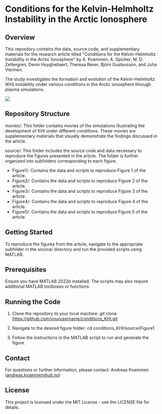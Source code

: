 # Conditions for the Kelvin-Helmholtz Instability in the Arctic Ionosphere

## Overview
This repository contains the data, source code, and supplementary materials for the research article titled
"Conditions for the Kelvin-Helmholtz Instability in the Arctic Ionosphere" by A. Kvammen, A. Spicher,
 M. D. Zettergren, Devin Huyghebaert, Theresa Rexer, Björn Gustavsson, and Juha Vierinen.

The study investigates the formation and evolution of the Kelvin-Helmholtz (KH) instability under various
conditions in the Arctic ionosphere through plasma simulations. 

![](KHI.gif)

## Repository Structure
movies/: This folder contains movies of the simulations illustrating the development of KHI under different
conditions. These movies are supplementary materials that visually demonstrate the findings discussed in
the article.

source/: This folder includes the source code and data necessary to reproduce the figures presented in the
article. The folder is further organized into subfolders corresponding to each figure.
- Figure1/: Contains the data and scripts to reproduce Figure 1 of the article.
- Figure2/: Contains the data and scripts to reproduce Figure 2 of the article.
- Figure3/: Contains the data and scripts to reproduce Figure 3 of the article.
- Figure4/: Contains the data and scripts to reproduce Figure 4 of the article.
- Figure5/: Contains the data and scripts to reproduce Figure 5 of the article.

## Getting Started
To reproduce the figures from the article, navigate to the appropriate subfolder in the source/ directory
and run the provided scripts using MATLAB.

## Prerequisites
Ensure you have MATLAB 2022b installed. The scripts may also require additional MATLAB toolboxes or
functions.

## Running the Code
1. Clone the repository to your local machine:
git clone https://github.com/yourusername/conditions_KHI.git

3. Navigate to the desired figure folder:
cd conditions_KHI/source/Figure1

4. Follow the instructions in the MATLAB script to run and generate the figure.

## Contact
For questions or further information, please contact:
Andreas Kvammen (andreas.kvammen@uit.no)

## License
This project is licensed under the MIT License - see the LICENSE file for details.

